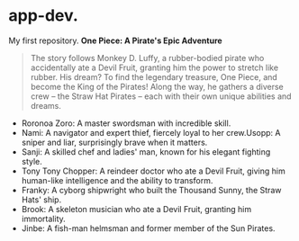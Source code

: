 # app-dev.
My first repository.
**One Piece: A Pirate's Epic Adventure**
> The story follows Monkey D. Luffy, a rubber-bodied pirate who accidentally ate a Devil Fruit, granting him the power to stretch like rubber. His dream? To find the legendary treasure, One Piece, and become the King of the Pirates! Along the way, he gathers a diverse crew – the Straw Hat Pirates – each with their own unique abilities and dreams.
- Roronoa Zoro: A master swordsman with incredible skill.
- Nami: A navigator and expert thief, fiercely loyal to her crew.Usopp: A sniper and liar, surprisingly brave when it matters.
- Sanji: A skilled chef and ladies' man, known for his elegant fighting style.
- Tony Tony Chopper: A reindeer doctor who ate a Devil Fruit, giving him human-like intelligence and the ability to transform.
- Franky: A cyborg shipwright who built the Thousand Sunny, the Straw Hats' ship.
- Brook: A skeleton musician who ate a Devil Fruit, granting him immortality.
- Jinbe: A fish-man helmsman and former member of the Sun Pirates.
